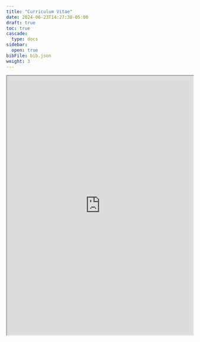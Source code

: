 ```yaml
---
title: "Curriculum Vitae"
date: 2024-06-23T14:27:38-05:00
draft: true
toc: true
cascade:
  type: docs
sidebar:
  open: true
bibFile: bib.json
weight: 3
---
```


<iframe src="https://drive.google.com/file/d/1v7CH7WSMcn2n7blYdme8cc5TY8AXaG-p/preview" width="100%" height="700" allow="autoplay"></iframe>



